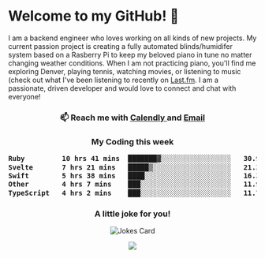 <h1> Welcome to my GitHub! 👋 </h1>


  I am a backend engineer who loves working on all kinds of new projects. My current passion project is creating a fully automated blinds/humidifer system based on a Rasberry Pi to keep my beloved piano in tune no matter changing weather conditions. When I am not practicing piano, you'll find me exploring Denver, playing tennis, watching movies, or listening to music (check out what I've been listening to recently on [Last.fm](https://www.last.fm/user/mballa000). I am a passionate, driven developer and would love to connect and chat with everyone!

<h3 align = "center"> 📫 Reach me with <a href = "https://calendly.com/msbrandt00/30min"> Calendly </a> and <a href="mailto:msbrandt00@gmail.com">Email</a> 
 </h3>


 
<div align = "center"
[![Anurag's GitHub stats](https://github-readme-stats.vercel.app/api?username=mbrandt00)](https://github.com/anuraghazra/github-readme-stats)
          </div>
<h3 align="center">
  My Coding this week
<!--START_SECTION:waka-->

```txt
Ruby         10 hrs 41 mins  ███████▓░░░░░░░░░░░░░░░░░   30.99 %
Svelte       7 hrs 21 mins   █████▒░░░░░░░░░░░░░░░░░░░   21.32 %
Swift        5 hrs 38 mins   ████░░░░░░░░░░░░░░░░░░░░░   16.32 %
Other        4 hrs 7 mins    ███░░░░░░░░░░░░░░░░░░░░░░   11.97 %
TypeScript   4 hrs 2 mins    ███░░░░░░░░░░░░░░░░░░░░░░   11.72 %
```

<!--END_SECTION:waka-->

### A little joke for you!

![Jokes Card](https://readme-jokes.vercel.app/api?hideBorder)

<a href="https://www.linkedin.com/in/mbrandt00/"><img src="https://img.shields.io/badge/linkedin-%230077B5.svg?&style=for-the-badge&logo=linkedin&logoColor=white" /></a>
